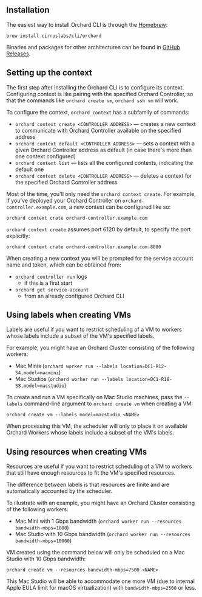 ## Installation

The easiest way to install Orchard CLI is through the [Homebrew](https://brew.sh/):

```
brew install cirruslabs/cli/orchard
```

Binaries and packages for other architectures can be found in [GitHub Releases](https://github.com/cirruslabs/orchard/releases).

## Setting up the context

The first step after installing the Orchard CLI is to configure its context. Configuring context is like pairing with the specified Orchard Controller, so that the commands like `orchard create vm`, `orchard ssh vm` will work.

To configure the context, `orchard context` has a subfamily of commands:

* `orchard context create <CONTROLLER ADDRESS>` — creates a new context to communicate with Orchard Controller available on the specified address
* `orchard context default <CONTROLLER ADDRESS>` — sets a context with a given Orchard Controller address as default (in case there's more than one context configured)
* `orchard context list` — lists all the configured contexts, indicating the default one
* `orchard context delete <CONTROLLER ADDRESS>` — deletes a context for the specified Orchard Controller address

Most of the time, you'll only need the `orchard context create`. For example, if you've deployed your Orchard Controller on `orchard-controller.example.com`, a new context can be configured like so:

```
orchard context crate orchard-controller.example.com
```

`orchard context create` assumes port 6120 by default, to specify the port explicitly:

```
orchard context crate orchard-controller.example.com:8080
```

When creating a new context you will be prompted for the service account name and token, which can be obtained from:

* `orchard controller run` logs
  * if this is a first start
* `orchard get service-account`
  * from an already configured Orchard CLI

## Using labels when creating VMs

Labels are useful if you want to restrict scheduling of a VM to workers whose labels include a subset of the VM's specified labels.

For example, you might have an Orchard Cluster consisting of the following workers:

* Mac Minis (`orchard worker run --labels location=DC1-R12-S4,model=macmini`)
* Mac Studios (`orchard worker run --labels location=DC1-R18-S8,model=macstudio`)

To create and run a VM specifically on Mac Studio machines, pass the `--labels` command-line argument to `orchard create vm` when creating a VM:

```shell
orchard create vm --labels model=macstudio <NAME>
```

When processing this VM, the scheduler will only to place it on available Orchard Workers whose labels include a subset of the VM's labels.

## Using resources when creating VMs

Resources are useful if you want to restrict scheduling of a VM to workers that still have enough resources to fit the VM's specified resources.

The difference between labels is that resources are finite and are automatically accounted by the scheduler.

To illustrate with an example, you might have an Orchard Cluster consisting of the following workers:

* Mac Mini with 1 Gbps bandwidth (`orchard worker run --resources bandwidth-mbps=1000`)
* Mac Studio with 10 Gbps bandwidth (`orchard worker run --resources bandwidth-mbps=10000`)

VM created using the command below will only be scheduled on a Mac Studio with 10 Gbps bandwidth:

```shell
orchard create vm --resources bandwidth-mbps=7500 <NAME>
```

This Mac Studio will be able to accommodate one more VM (due to internal Apple EULA limit for macOS virtualization) with `bandwidth-mbps=2500` or less.
